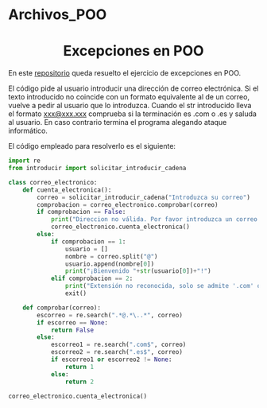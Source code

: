 # Archivos_POO
<h1 align="center">Excepciones en POO</h1>

En este [repositorio](https://github.com/Xavitheforce/Exceptions) queda resuelto el ejercicio de excepciones en POO.

El código pide al usuario introducir una dirección de correo electrónica. Si el texto introducido no coincide con un formato equivalente al de un correo, vuelve a pedir al usuario que lo introduzca. Cuando el str introducido lleva el formato xxx@xxx.xxx comprueba si la terminación es .com o .es y saluda al usuario. En caso contrario termina el programa alegando ataque informático.

El código empleado para resolverlo es el siguiente:

```python
import re
from introducir import solicitar_introducir_cadena

class correo_electronico:
    def cuenta_electronica():
        correo = solicitar_introducir_cadena("Introduzca su correo")
        comprobacion = correo_electronico.comprobar(correo)
        if comprobacion == False:
            print("Direccion no válida. Por favor introduzca un correo del formato xxx@xxx.xxx")
            correo_electronico.cuenta_electronica()
        else:
            if comprobacion == 1:
                usuario = []
                nombre = correo.split("@")
                usuario.append(nombre[0])
                print("¡Bienvenido "+str(usuario[0])+"!")
            elif comprobacion == 2:
                print("Extensión no reconocida, solo se admite '.com' o '.es'\nCuenta bloqueada a causa de un posible ataque.")
                exit()

    def comprobar(correo):
        escorreo = re.search(".*@.*\..*", correo)
        if escorreo == None:
            return False
        else:
            escorreo1 = re.search(".com$", correo)
            escorreo2 = re.search(".es$", correo)
            if escorreo1 or escorreo2 != None:
                return 1
            else:
                return 2

correo_electronico.cuenta_electronica()
```
